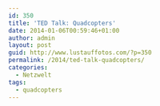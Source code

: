 ```yaml
---
id: 350
title: 'TED Talk: Quadcopters'
date: 2014-01-06T00:59:46+01:00
author: admin
layout: post
guid: http://www.lustauffotos.com/?p=350
permalink: /2014/ted-talk-quadcopters/
categories:
  - Netzwelt
tags:
  - quadcopters
---
```

